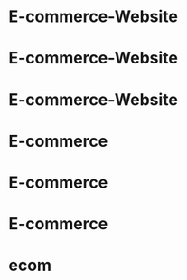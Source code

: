 # E-commerce-Website
# E-commerce-Website
# E-commerce-Website
# E-commerce
# E-commerce
# E-commerce
# ecom
